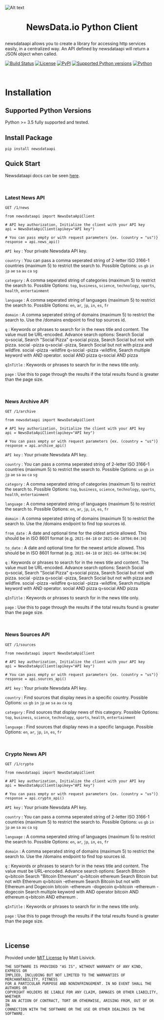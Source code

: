 
![Alt text](https://raw.githubusercontent.com/newsdataapi/python-client/main/newsdata-logo.png)

# <p align="center">NewsData.io Python Client
newsdataapi allows you to create a library for accessing http services easily, in a centralized way. An API defined by newsdataapi will return a JSON object when called.

[![Build Status](https://img.shields.io/github/workflow/status/newsdataapi/python-client/Upload%20Python%20Package)](https://github.com/newsdataapi/python-client/actions/workflows/python-publish.yml)
[![License](https://img.shields.io/badge/license-MIT-blue)](https://github.com/newsdataapi/python-client/blob/main/LICENSE)
[![PyPI](https://img.shields.io/pypi/v/newsdataapi?color=084298)](https://pypi.org/project/newsdataapi)
[![Supported Python versions](https://img.shields.io/pypi/pyversions/newsdataapi)](https://pypi.org/project/newsdataapi)
[![Python](https://img.shields.io/badge/python-3-blue)](https://pypi.org/project/newsdataapi)


<br />

# Installation

## Supported Python Versions
Python >= 3.5 fully supported and tested.

## Install Package
```
pip install newsdataapi
```

## Quick Start

Newsdataapi docs can be seen [here](https://newsdata.io/docs).

<br />

### Latest News API

`GET /1/news`

```
from newsdataapi import NewsDataApiClient

# API key authorization, Initialize the client with your API key
api = NewsDataApiClient(apikey="API key")

# You can pass empty or with request parameters {ex. (country = "us")}
response = api.news_api()

```
`API key` : Your private Newsdata API key.

`country` : You can pass a comma seperated string of 2-letter ISO 3166-1 countries (maximum 5) to restrict the search to. Possible Options: `us` `gb` `in` `jp` `ae` `sa` `au` `ca` `sg`

`category` : A comma seperated string of categories (maximum 5) to restrict the search to. Possible Options: `top`, `business`, `science`, `technology`, `sports`, `health`, `entertainment`

`language` : A comma seperated string of languages (maximum 5) to restrict the search to. Possible Options: `en`, `ar`, `jp`, `in`, `es`, `fr`

`domain` : A comma seperated string of domains (maximum 5) to restrict the search to. Use the /domains endpoint to find top sources id.

`q` : Keywords or phrases to search for in the news title and content. The value must be URL-encoded. Advance search options: Search Social q=social, Search "Social Pizza" q=social pizza, Search Social but not with pizza. social -pizza q=social -pizza, Search Social but not with pizza and wildfire. social -pizza -wildfire q=social -pizza -wildfire, Search multiple keyword with AND operator. social AND pizza q=social AND pizza

`qInTitle` : Keywords or phrases to search for in the news title only.

`page` : Use this to page through the results if the total results found is greater than the page size.



<br />

### News Archive API

`GET /1/archive`

```
from newsdataapi import NewsDataApiClient

# API key authorization, Initialize the client with your API key
api = NewsDataApiClient(apikey="API key")

# You can pass empty or with request parameters {ex. (country = "us")}
response = api.archive_api()

```
`API key` : Your private Newsdata API key.

`country` : You can pass a comma seperated string of 2-letter ISO 3166-1 countries (maximum 5) to restrict the search to. Possible Options: `us` `gb` `in` `jp` `ae` `sa` `au` `ca` `sg`

`category` : A comma seperated string of categories (maximum 5) to restrict the search to. Possible Options: `top`, `business`, `science`, `technology`, `sports`, `health`, `entertainment`

`language` : A comma seperated string of languages (maximum 5) to restrict the search to. Possible Options: `en`, `ar`, `jp`, `in`, `es`, `fr`

`domain` : A comma seperated string of domains (maximum 5) to restrict the search to. Use the /domains endpoint to find top sources id.

`from_date` : A date and optional time for the oldest article allowed. This should be in ISO 8601 format (e.g. `2021-04-18` or `2021-04-18T04:04:34`)

`to_date` : A date and optional time for the newest article allowed. This should be in ISO 8601 format (e.g. `2021-04-18` or `2021-04-18T04:04:34`)

`q` : Keywords or phrases to search for in the news title and content. The value must be URL-encoded. Advance search options: Search Social q=social, Search "Social Pizza" q=social pizza, Search Social but not with pizza. social -pizza q=social -pizza, Search Social but not with pizza and wildfire. social -pizza -wildfire q=social -pizza -wildfire, Search multiple keyword with AND operator. social AND pizza q=social AND pizza

`qInTitle` : Keywords or phrases to search for in the news title only.

`page` : Use this to page through the results if the total results found is greater than the page size.



<br />


### News Sources API

`GET /1/sources`

```
from newsdataapi import NewsDataApiClient

# API key authorization, Initialize the client with your API key
api = NewsDataApiClient(apikey="API key")

# You can pass empty or with request parameters {ex. (country = "us")}
response = api.sources_api()

```
`API key` : Your private Newsdata API key.

`country` : Find sources that display news in a specific country. Possible Options: `us` `gb` `in` `jp` `ae` `sa` `au` `ca` `sg`

`category` : Find sources that display news of this category. Possible Options: `top`, `business`, `science`, `technology`, `sports`, `health`, `entertainment`

`language` : Find sources that display news in a specific language. Possible Options: `en`, `ar`, `jp`, `in`, `es`, `fr`

<br />

### Crypto News API

`GET /1/crypto`

```
from newsdataapi import NewsDataApiClient

# API key authorization, Initialize the client with your API key
api = NewsDataApiClient(apikey="API key")

# You can pass empty or with request parameters {ex. (country = "us")}
response = api.crypto_api()

```
`API key` : Your private Newsdata API key.

`country` : You can pass a comma seperated string of 2-letter ISO 3166-1 countries (maximum 5) to restrict the search to. Possible Options: `us` `gb` `in` `jp` `ae` `sa` `au` `ca` `sg`

`language` : A comma seperated string of languages (maximum 5) to restrict the search to. Possible Options: `en`, `ar`, `jp`, `in`, `es`, `fr`

`domain` : A comma seperated string of domains (maximum 5) to restrict the search to. Use the /domains endpoint to find top sources id.

`q` : Keywords or phrases to search for in the news title and content. The value must be URL-encoded. Advance search options: Search Bitcoin q=bitcoin Search "Bitcoin Ethereum" q=bitcoin ethereum Search Bitcoin but not with Ethereum q=bitcoin -ethereum Search Bitcoin but not with Ethereum and Dogecoin bitcoin -ethereum -dogecoin q=bitcoin -ethereum -dogecoin Search multiple keyword with AND operator bitcoin AND ethereum q=bitcoin AND ethereum .

`qInTitle` : Keywords or phrases to search for in the news title only.

`page` : Use this to page through the results if the total results found is greater than the page size.


<br />

## License

Provided under [MIT License](https://github.com/newsdataapi/python-client/blob/main/LICENSE) by Matt Lisivick.

```
THE SOFTWARE IS PROVIDED "AS IS", WITHOUT WARRANTY OF ANY KIND, EXPRESS OR
IMPLIED, INCLUDING BUT NOT LIMITED TO THE WARRANTIES OF MERCHANTABILITY, FITNESS
FOR A PARTICULAR PURPOSE AND NONINFRINGEMENT. IN NO EVENT SHALL THE AUTHORS OR
COPYRIGHT HOLDERS BE LIABLE FOR ANY CLAIM, DAMAGES OR OTHER LIABILITY, WHETHER
IN AN ACTION OF CONTRACT, TORT OR OTHERWISE, ARISING FROM, OUT OF OR IN
CONNECTION WITH THE SOFTWARE OR THE USE OR OTHER DEALINGS IN THE SOFTWARE.
```
